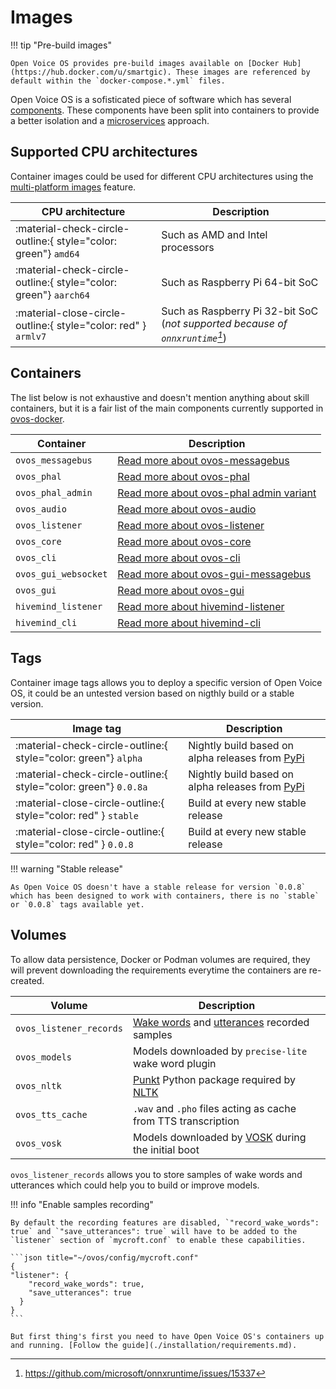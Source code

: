 # Images

!!! tip "Pre-build images"

    Open Voice OS provides pre-build images available on [Docker Hub](https://hub.docker.com/u/smartgic). These images are referenced by default within the `docker-compose.*.yml` files.

Open Voice OS is a sofisticated piece of software which has several [components](../../about/glossary/components.md). These components have been split into containers to provide a better isolation and a [microservices](https://en.wikipedia.org/wiki/Microservices) approach.

## Supported CPU architectures

Container images could be used for different CPU architectures using the [multi-platform images](https://docs.docker.com/build/building/multi-platform/) feature.

| CPU architecture                                                 | Description                                                                    |
| ---------------------------------------------------------------- | ------------------------------------------------------------------------------ |
| :material-check-circle-outline:{ style="color: green"} `amd64`   | Such as AMD and Intel processors                                               |
| :material-check-circle-outline:{ style="color: green"} `aarch64` | Such as Raspberry Pi 64-bit SoC                                                |
| :material-close-circle-outline:{ style="color: red" } `armlv7`   | Such as Raspberry Pi 32-bit SoC (*not supported because of `onnxruntime`[^1]*) |

## Containers

The list below is not exhaustive and doesn't mention anything about skill containers, but it is a fair list of the main components currently supported in [ovos-docker](https://github.com/OpenVoiceOS/ovos-docker).

| Container            | Description                                                                                   |
| -------------------- | --------------------------------------------------------------------------------------------- |
| `ovos_messagebus`    | [Read more about ovos-messagebus](../../about/glossary/components.md#ovos-messagebus)         |
| `ovos_phal`          | [Read more about ovos-phal](../../about/glossary/components.md#ovos-phal)                     |
| `ovos_phal_admin`    | [Read more about ovos-phal admin variant](../../about/glossary/components.md#ovos-phal)       |
| `ovos_audio`         | [Read more about ovos-audio](../../about/glossary/components.md#ovos-audio)                   |
| `ovos_listener`      | [Read more about ovos-listener](../../about/glossary/components.md#ovos-listener)             |
| `ovos_core`          | [Read more about ovos-core](../../about/glossary/components.md#ovos-core)                     |
| `ovos_cli`           | [Read more about ovos-cli](../../about/glossary/components.md#ovos-cli)                       |
| `ovos_gui_websocket` | [Read more about ovos-gui-messagebus](../../about/glossary/components.md#ovos-gui-messagebus) |
| `ovos_gui`           | [Read more about ovos-gui](../../about/glossary/components.md#ovos-gui)                       |
| `hivemind_listener`  | [Read more about hivemind-listener](../../about/glossary/terms.md#hivemind)                   |
| `hivemind_cli`       | [Read more about hivemind-cli](../../about/glossary/terms.md#hivemind)                        |

## Tags

Container image tags allows you to deploy a specific version of Open Voice OS, it could be an untested version based on nigthly build or a stable version.

| Image tag                                                       | Description                                                          |
| --------------------------------------------------------------- | -------------------------------------------------------------------- |
| :material-check-circle-outline:{ style="color: green"} `alpha`  | Nightly build based on alpha releases from [PyPi](https://pypi.org/) |
| :material-check-circle-outline:{ style="color: green"} `0.0.8a` | Nightly build based on alpha releases from [PyPi](https://pypi.org/) |
| :material-close-circle-outline:{ style="color: red" } `stable`  | Build at every new stable release                                    |
| :material-close-circle-outline:{ style="color: red" } `0.0.8`   | Build at every new stable release                                    |

!!! warning "Stable release"

    As Open Voice OS doesn't have a stable release for version `0.0.8` which has been designed to work with containers, there is no `stable` or `0.0.8` tags available yet.

## Volumes

To allow data persistence, Docker or Podman volumes are required, they will prevent downloading the requirements everytime the containers are re-created.

| Volume                  | Description                                                                                                                       |
| ----------------------- | --------------------------------------------------------------------------------------------------------------------------------- |
| `ovos_listener_records` | [Wake words](../../about/glossary/terms.md#wake-word) and [utterances](../../about/glossary/terms.md#utterance) recorded samples  |
| `ovos_models`           | Models downloaded by `precise-lite` wake word plugin                                                                              |
| `ovos_nltk`             | [Punkt](https://www.askpython.com/python-modules/nltk-punkt) Python package required by [NLTK](https://www.nltk.org/index.html)   |
| `ovos_tts_cache`        | `.wav` and `.pho` files acting as cache from TTS transcription                                                                    |
| `ovos_vosk`             | Models downloaded by [VOSK](https://alphacephei.com/vosk/) during the initial boot                                                |

`ovos_listener_records` allows you to store samples of wake words and utterances which could help you to build or improve models.

!!! info "Enable samples recording"

    By default the recording features are disabled, `"record_wake_words": true` and `"save_utterances": true` will have to be added to the `listener` section of `mycroft.conf` to enable these capabilities.

    ```json title="~/ovos/config/mycroft.conf"
    {
    "listener": {
        "record_wake_words": true,
        "save_utterances": true
      }
    }
    ```

    But first thing's first you need to have Open Voice OS's containers up and running. [Follow the guide](./installation/requirements.md).

[^1]: <https://github.com/microsoft/onnxruntime/issues/15337>
